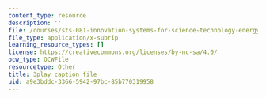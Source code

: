 ```yaml
---
content_type: resource
description: ''
file: /courses/sts-081-innovation-systems-for-science-technology-energy-manufacturing-and-health-spring-2017/a9e3bddc3366594297bc85b770319958_YcxHJcGU8u0.vtt
file_type: application/x-subrip
learning_resource_types: []
license: https://creativecommons.org/licenses/by-nc-sa/4.0/
ocw_type: OCWFile
resourcetype: Other
title: 3play caption file
uid: a9e3bddc-3366-5942-97bc-85b770319958
---
```

